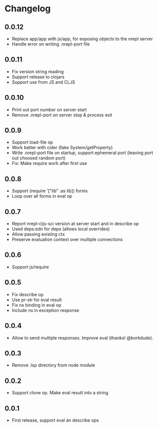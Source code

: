 # Changelog

## 0.0.12

* Replace app/app with js/app, for exposing objects to the nrepl server
* Handle error on writing .nrepl-port file

## 0.0.11

* Fix version string reading
* Support release to clojars
* Support use from JS and CLJS

## 0.0.10

* Print out port number on server start
* Remove .nrepl-port on server stop & process exit

## 0.0.9

* Support load-file op
* Work better with cider (fake System/getProperty)
* Write .nrepl-port file on startup, support ephemeral port (leaving port out choosed random port)
* Fix: Make require work after first use

## 0.0.8

* Support (require '["lib" :as lib]) forms
* Loop over all forms in eval op

## 0.0.7

* Report nrepl-cljs-sci version at server start and in describe op
* Used deps.edn for deps (allows local overrides)
* Allow passing existing ctx
* Preserve evaluation context over multiple connections

## 0.0.6

* Support js/require

## 0.0.5

* Fix describe op
* Use pr-str for eval result
* Fix ns binding in eval op
* Include ns in exception response

## 0.0.4

* Allow to send multiple responses. Improve eval (thanks! @borkdude).

## 0.0.3

* Remove .lsp directory from node module

## 0.0.2

* Support clone op. Make eval result into a string

## 0.0.1

* First release, support eval an describe ops
